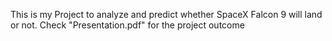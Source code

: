 This is my Project to analyze and predict whether SpaceX Falcon 9 will land or not. Check "Presentation.pdf" for the project outcome
